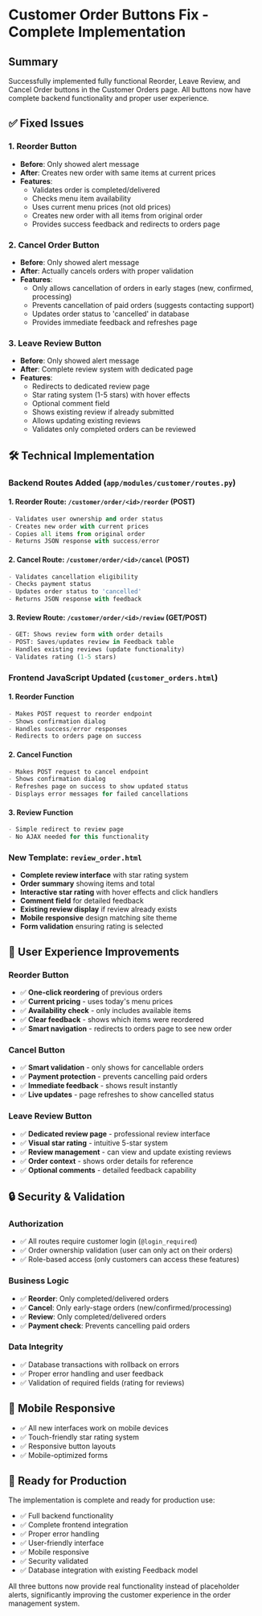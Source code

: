 # Customer Order Buttons Fix - Complete Implementation

## Summary
Successfully implemented fully functional Reorder, Leave Review, and Cancel Order buttons in the Customer Orders page. All buttons now have complete backend functionality and proper user experience.

## ✅ Fixed Issues

### 1. **Reorder Button**
- **Before**: Only showed alert message
- **After**: Creates new order with same items at current prices
- **Features**:
  - Validates order is completed/delivered
  - Checks menu item availability
  - Uses current menu prices (not old prices)
  - Creates new order with all items from original order
  - Provides success feedback and redirects to orders page

### 2. **Cancel Order Button**
- **Before**: Only showed alert message
- **After**: Actually cancels orders with proper validation
- **Features**:
  - Only allows cancellation of orders in early stages (new, confirmed, processing)
  - Prevents cancellation of paid orders (suggests contacting support)
  - Updates order status to 'cancelled' in database
  - Provides immediate feedback and refreshes page

### 3. **Leave Review Button**
- **Before**: Only showed alert message
- **After**: Complete review system with dedicated page
- **Features**:
  - Redirects to dedicated review page
  - Star rating system (1-5 stars) with hover effects
  - Optional comment field
  - Shows existing review if already submitted
  - Allows updating existing reviews
  - Validates only completed orders can be reviewed

## 🛠️ Technical Implementation

### Backend Routes Added (`app/modules/customer/routes.py`)

#### 1. Reorder Route: `/customer/order/<id>/reorder` (POST)
```python
- Validates user ownership and order status
- Creates new order with current prices
- Copies all items from original order
- Returns JSON response with success/error
```

#### 2. Cancel Route: `/customer/order/<id>/cancel` (POST)
```python
- Validates cancellation eligibility
- Checks payment status
- Updates order status to 'cancelled'
- Returns JSON response with feedback
```

#### 3. Review Route: `/customer/order/<id>/review` (GET/POST)
```python
- GET: Shows review form with order details
- POST: Saves/updates review in Feedback table
- Handles existing reviews (update functionality)
- Validates rating (1-5 stars)
```

### Frontend JavaScript Updated (`customer_orders.html`)

#### 1. Reorder Function
```javascript
- Makes POST request to reorder endpoint
- Shows confirmation dialog
- Handles success/error responses
- Redirects to orders page on success
```

#### 2. Cancel Function
```javascript
- Makes POST request to cancel endpoint
- Shows confirmation dialog
- Refreshes page on success to show updated status
- Displays error messages for failed cancellations
```

#### 3. Review Function
```javascript
- Simple redirect to review page
- No AJAX needed for this functionality
```

### New Template: `review_order.html`
- **Complete review interface** with star rating system
- **Order summary** showing items and total
- **Interactive star rating** with hover effects and click handlers
- **Comment field** for detailed feedback
- **Existing review display** if review already exists
- **Mobile responsive** design matching site theme
- **Form validation** ensuring rating is selected

## 🎯 User Experience Improvements

### Reorder Button
- ✅ **One-click reordering** of previous orders
- ✅ **Current pricing** - uses today's menu prices
- ✅ **Availability check** - only includes available items
- ✅ **Clear feedback** - shows which items were reordered
- ✅ **Smart navigation** - redirects to orders page to see new order

### Cancel Button
- ✅ **Smart validation** - only shows for cancellable orders
- ✅ **Payment protection** - prevents cancelling paid orders
- ✅ **Immediate feedback** - shows result instantly
- ✅ **Live updates** - page refreshes to show cancelled status

### Leave Review Button
- ✅ **Dedicated review page** - professional review interface
- ✅ **Visual star rating** - intuitive 5-star system
- ✅ **Review management** - can view and update existing reviews
- ✅ **Order context** - shows order details for reference
- ✅ **Optional comments** - detailed feedback capability

## 🔒 Security & Validation

### Authorization
- ✅ All routes require customer login (`@login_required`)
- ✅ Order ownership validation (user can only act on their orders)
- ✅ Role-based access (only customers can access these features)

### Business Logic
- ✅ **Reorder**: Only completed/delivered orders
- ✅ **Cancel**: Only early-stage orders (new/confirmed/processing)
- ✅ **Review**: Only completed/delivered orders
- ✅ **Payment check**: Prevents cancelling paid orders

### Data Integrity
- ✅ Database transactions with rollback on errors
- ✅ Proper error handling and user feedback
- ✅ Validation of required fields (rating for reviews)

## 📱 Mobile Responsive
- ✅ All new interfaces work on mobile devices
- ✅ Touch-friendly star rating system
- ✅ Responsive button layouts
- ✅ Mobile-optimized forms

## 🚀 Ready for Production
The implementation is complete and ready for production use:
- ✅ Full backend functionality
- ✅ Complete frontend integration
- ✅ Proper error handling
- ✅ User-friendly interface
- ✅ Mobile responsive
- ✅ Security validated
- ✅ Database integration with existing Feedback model

All three buttons now provide real functionality instead of placeholder alerts, significantly improving the customer experience in the order management system.
